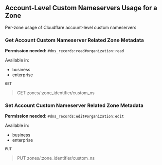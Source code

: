 ## Account-Level Custom Nameservers Usage for a Zone

Per-zone usage of Cloudflare account-level custom nameservers

### Get Account Custom Nameserver Related Zone Metadata

**Permission needed:** `#dns_records:read#organization:read`

Available in:

* business
* enterprise

`GET` 

> GET zones/:zone_identifier/custom_ns


### Set Account Custom Nameserver Related Zone Metadata

**Permission needed:** `#dns_records:edit#organization:edit`

Available in:

* business
* enterprise

`PUT` 

> PUT zones/:zone_identifier/custom_ns

